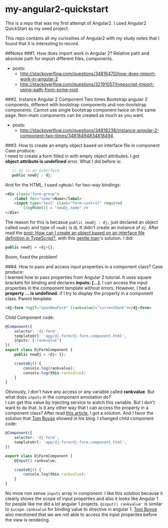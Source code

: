 # my-angular2-quickstart

This is a repo that was my first attempt of Angular2. I used Angular2 QuickStart as my seed project.

This repo contains all my curiosities of Angular2 with my study notes that I found that it is interesting to record.

##Notes
###1. How does import work in Angular 2?
Relative path and absolute path for import different files, components.
* posts:
	* http://stackoverflow.com/questions/34816470/how-does-import-work-in-angular-2
 	* http://stackoverflow.com/questions/32191057/typescript-import-using-path-from-some-root

###2. Instance Angular 2 Component Two times
Bootstrap angular 2 compoents, different with bootstrap components and non-bootstrap components.
	Cannot use single bootstrap component twice on the same page. Non-main components can be created
	as much as you want.
* posts:
	* http://stackoverflow.com/questions/34818238/instance-angular-2-component-two-times/34818494#34818494

###3. How to create an empty object based on interface file in component
Case produce:<br/>
I need to create a form filled in with empty object attributes. I got **object.attribute is undefined** error. What I did before is:
```javascript
   // dj is an interface.
   public newDj : dj;
```
And for the HTML, I used `ngModel` for two-way bindings:
```html
<div class="form-group">
	<label for="name">Name</label>
	<input type="text" class="form-control" required 
	   	[(ngModel)] = "newDj.name" />
</div>
```
The reason for this is becasue `public newDj : dj;` just declared an object called `newDj` and type of `newDj` is dj. It didn't create an instance of `dj`.
	After read the [post: How can I create an object based on an interface file definition in TypeScript?](http://stackoverflow.com/questions/13142635/how-can-i-create-an-object-based-on-an-interface-file-definition-in-typescript), with this [gentle man](http://stackoverflow.com/users/3180970/user3180970)'s solution.
I did:
```javascript
public newDj = <dj>{};
```
Boom, fixed the problem!

###4. How to pass and access input properties in a component class?
Case produce:<br/>
I learned how to pass properties from Angular 2 tutorial. It uses square brackets for binding and declares **inputs: [...]**. I can access the input properties in the component template without errors. However, I had a **property ... is undefined.** if I try to display the property in a component class.
Parent template:
```html
<dj-form *ngIf="openNewForm" [rankvalue]="currentRank"></dj-form>
```
Child Component code:
```typescript
@Component({
	selector: 'dj-form',
	templateUrl: 'app/dj-form/dj-form.component.html',
	inputs: ['rankvalue']
})
export class DjFormComponent {
	public newDj = <dj> {};

	createDj() {
		consolo.log(rankvalue);
		consolo.log(this.rankvalue);
	}
}
```
Obviously, I don't have any access or any variable called **rankvalue**. But what does `inputs` in the component annotation do?
<br/>
I can get this value by injecting service to watch this variable. But I don't want to do that. 
Is it any other way that I can access the property in a component class? After read [this article](http://tombuyse.com/accessing-input-properties-in-a-component-class-angular-2/), I got a solution. And I favor the solution that [Tom Buyse](http://tombuyse.com/accessing-input-properties-in-a-component-class-angular-2/) showed in his blog.
I changed child component code:
```typescript
@Component({
	selector: 'dj-form',
	templateUrl: 'app/dj-form/dj-form.component.html',
})

export class DjFormComponent {
	@Input() rankvalue;

	createDj() {
		consolo.log(this.rankvalue);
	}
}
```
No more non sense `inputs` array in component. I like this solution because it clearly shows the scope of input properties and also it looks like Angular 1 for people like me did a lot angular 1 projects. `@input() rankvalue'` is similar to `$scope.rankvalue` for binding value to directive in angular 1. [Tom Buyse](http://tombuyse.com/accessing-input-properties-in-a-component-class-angular-2/) also mentioned that we are not able to access the input properites before the view is rendering.
